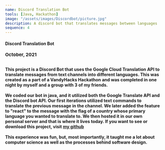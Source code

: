 ```yaml
---
name: Discord Translation Bot
tools: [Java, Hackathon]
image: "/assets/images/Discordbot/picture.jpg"
description: A discord bot that translates messages between languages
sequence: 4
---
```

#### <b>Discord Translation Bot<b>
<p style="font-size:15px; padding: 0 0 1em 0;">October, 2021</p>
This project is a Discord Bot that uses the Google Cloud Translation API to translate messages from text channels into different languages. This was created as a part of a VandyHacks Hackathon and was completed in one night by myself and a group with 3 of my friends. 
<br> <br>
We coded our bot in java, and it utilized both the Google Translate API and the Discord bot API. Our first iterations utilized text commands to translate the previous message in the channel. We later added the feature to "react" to the message with the flag of a country whose primary language you wanted to translate to. We then hosted it in our own personal server and that is where it lives today. If you want to see or download this project, visit <a href="https://github.com/AaronGothard/discordGoogleTranslate">my github</a>
<br><br>
This experience was fun, but, most importantly, it taught me a lot about computer science as well as the processes behind software design.